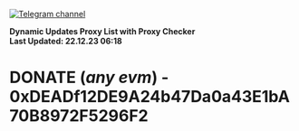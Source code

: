 [![Telegram channel](https://img.shields.io/endpoint?url=https://runkit.io/damiankrawczyk/telegram-badge/branches/master?url=https://t.me/n4z4v0d)](https://t.me/n4z4v0d) 

**Dynamic Updates Proxy List with Proxy Checker**  
**Last Updated: 22.12.23 06:18**

# DONATE (_any evm_) - 0xDEADf12DE9A24b47Da0a43E1bA70B8972F5296F2
